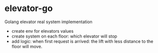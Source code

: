 # elevator-go
Golang elevator real system implementation



* create env for elevators values
* create system on each floor: which elevator will stop
* add logic: when first request is arrived:  the lift with  less distance to the floor will move.
